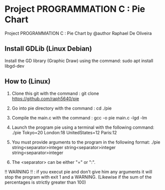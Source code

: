 # Project PROGRAMMATION C : Pie Chart
Project PROGRAMMATION C : Pie Chart by @author Raphael De Oliveira

## Install GDLib (Linux Debian)

Install the GD library (Graphic Draw) using the command: sudo apt install libgd-dev

## How to (Linux)

1)  Clone this git with the command : git clone https://github.com/raph5640/pie
2)  Go into pie directory with the command : cd ./pie
3)  Compile the main.c with the command : gcc -o pie main.c -lgd -lm 

4) Launch the program pie using a terminal with the following command: ./pie Tokyo=20 London:18 UnitedStates=12 Paris:12
5) You must provide arguments to the program in the following format: ./pie string\<separator>integer  string\<separator>integer  string\<separator>integer
6) The \<separator> can be either "=" or ":".

!! WARNING !! : if you execut pie and don't give him any arguments it will stop the program with exit 1 and a WARNING. (Likewise if the sum of the percentages is strictly greater than 100)
